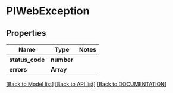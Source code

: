 # PIWebException

## Properties
Name | Type | Notes
------------ | ------------- | -------------
**status_code** | **number**
**errors** | **Array<string>**

[[Back to Model list]](../../DOCUMENTATION.md#documentation-for-models) [[Back to API list]](../../DOCUMENTATION.md#documentation-for-api-endpoints) [[Back to DOCUMENTATION]](../../DOCUMENTATION.md)
